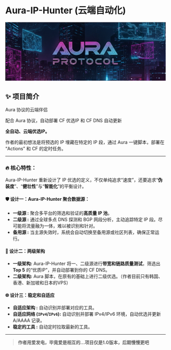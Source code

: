 # Aura-IP-Hunter (云端自动化)

![Aura Protocol Banner](https://github.com/CrazyStrangeSue/Aura-IP-Hunter/blob/main/images/aura-logo.png?raw=true)

## ✨ 项目简介

Aura 协议的云端伴侣

配合 Aura 协议，自动部署 CF 优选IP 和 CF DNS 自动更新

**全自动、云端优选IP。**

作者的最初想法是将预选的 IP 埋藏在特定的 IP 段，通过 Aura 一键脚本，部署在 “Actions” 和 CF 的定时任务。

---

### 🔥 核心特性：

Aura-IP-Hunter 重新设计了 IP 优选的定义，不仅单纯追求“速度”，还要追求“**伪装度**”、“**健壮性**”与“**智能化**”的平衡设计。

#### 🛡️ **设计一：Aura-IP-Hunter 聚合数据源：**

*   **一级源 :** 聚合多平台的筛选和验证的**高质量 IP 池**。
*   **二级源 :** 通过全球多点 DNS 探测和 BGP 网段分析，主动追踪特定 IP 段。尽可能将流量融为一体，难以被识别和针对。
*   **备用源 :** 当主源失效时，系统会自动切换至备用源或社区列表，确保正常运行。

#### 🚀 **设计二：两级架构**

*   **一级架构:** Aura-IP-Hunter 将一、二级源进行**带宽和链路质量测试**，筛选出 **Top 5** 的“优质IP”，并自动部署到你的 CF DNS。
*   **二级架构:** Aura 脚本，在原有的基础上进行二级优选。（作者目前只有韩国、香港、新加坡和日本的VPS）

#### 🌐 **设计三：稳定和自适应**

*   **自适应架构 :** 自动识别并部署对应的工具。
*   **自适应网络 (`IPv4`/`IPv6`):** 自动识别并部署 IPv4/IPv6 环境，自动优选并更新 A/AAAA 记录。
*   **稳定的工具 :** 自动定时拉取最新的工具。

---

> **作者用爱发电，毕竟爱是相互的...项目仅是1.0版本，后期慢慢更吧**
